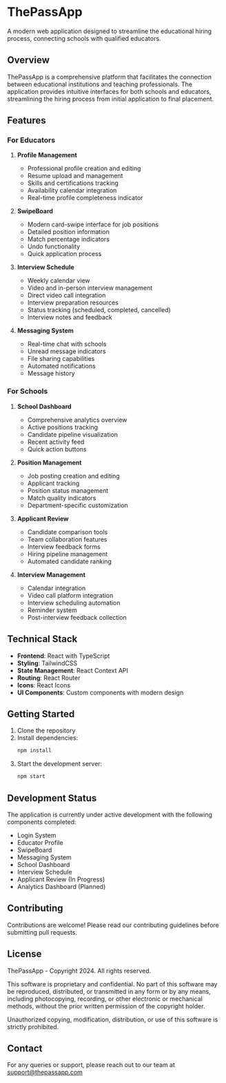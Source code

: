 # ThePassApp

A modern web application designed to streamline the educational hiring process, connecting schools with qualified educators.

## Overview

ThePassApp is a comprehensive platform that facilitates the connection between educational institutions and teaching professionals. The application provides intuitive interfaces for both schools and educators, streamlining the hiring process from initial application to final placement.

## Features

### For Educators

1. **Profile Management**
   - Professional profile creation and editing
   - Resume upload and management
   - Skills and certifications tracking
   - Availability calendar integration
   - Real-time profile completeness indicator

2. **SwipeBoard**
   - Modern card-swipe interface for job positions
   - Detailed position information
   - Match percentage indicators
   - Undo functionality
   - Quick application process

3. **Interview Schedule**
   - Weekly calendar view
   - Video and in-person interview management
   - Direct video call integration
   - Interview preparation resources
   - Status tracking (scheduled, completed, cancelled)
   - Interview notes and feedback

4. **Messaging System**
   - Real-time chat with schools
   - Unread message indicators
   - File sharing capabilities
   - Automated notifications
   - Message history

### For Schools

1. **School Dashboard**
   - Comprehensive analytics overview
   - Active positions tracking
   - Candidate pipeline visualization
   - Recent activity feed
   - Quick action buttons

2. **Position Management**
   - Job posting creation and editing
   - Applicant tracking
   - Position status management
   - Match quality indicators
   - Department-specific customization

3. **Applicant Review**
   - Candidate comparison tools
   - Team collaboration features
   - Interview feedback forms
   - Hiring pipeline management
   - Automated candidate ranking

4. **Interview Management**
   - Calendar integration
   - Video call platform integration
   - Interview scheduling automation
   - Reminder system
   - Post-interview feedback collection

## Technical Stack

- **Frontend**: React with TypeScript
- **Styling**: TailwindCSS
- **State Management**: React Context API
- **Routing**: React Router
- **Icons**: React Icons
- **UI Components**: Custom components with modern design

## Getting Started

1. Clone the repository
2. Install dependencies:
   ```bash
   npm install
   ```
3. Start the development server:
   ```bash
   npm start
   ```

## Development Status

The application is currently under active development with the following components completed:

- Login System
- Educator Profile
- SwipeBoard
- Messaging System
- School Dashboard
- Interview Schedule
- Applicant Review (In Progress)
- Analytics Dashboard (Planned)

## Contributing

Contributions are welcome! Please read our contributing guidelines before submitting pull requests.

## License

ThePassApp - Copyright 2024. All rights reserved.

This software is proprietary and confidential. No part of this software may be reproduced, distributed, or transmitted in any form or by any means, including photocopying, recording, or other electronic or mechanical methods, without the prior written permission of the copyright holder.

Unauthorized copying, modification, distribution, or use of this software is strictly prohibited.

## Contact

For any queries or support, please reach out to our team at support@thepassapp.com
